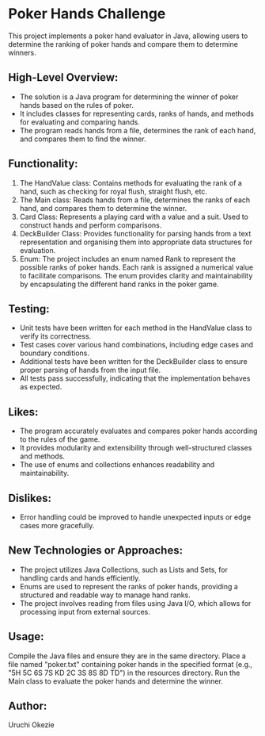 # Poker Hands Challenge
This project implements a poker hand evaluator in Java, allowing users to determine the ranking of poker hands and compare them to determine winners.

## High-Level Overview:
* The solution is a Java program for determining the winner of poker hands based on the rules of poker.
* It includes classes for representing cards, ranks of hands, and methods for evaluating and comparing hands.
* The program reads hands from a file, determines the rank of each hand, and compares them to find the winner.

## Functionality:
1. The HandValue class: Contains methods for evaluating the rank of a hand, such as checking for royal flush, straight flush, etc.
2. The Main class: Reads hands from a file, determines the ranks of each hand, and compares them to determine the winner.
3. Card Class: Represents a playing card with a value and a suit. Used to construct hands and perform comparisons.
4. DeckBuilder Class: Provides functionality for parsing hands from a text representation and organising them into appropriate data structures for evaluation.
5. Enum: The project includes an enum named Rank to represent the possible ranks of poker hands. Each rank is assigned a numerical value to facilitate comparisons. The enum provides clarity and maintainability by encapsulating the different hand ranks in the poker game.
## Testing:
  * Unit tests have been written for each method in the HandValue class to verify its correctness.
  * Test cases cover various hand combinations, including edge cases and boundary conditions.
  * Additional tests have been written for the DeckBuilder class to ensure proper parsing of hands from the input file.
  * All tests pass successfully, indicating that the implementation behaves as expected.


## Likes:
* The program accurately evaluates and compares poker hands according to the rules of the game.
* It provides modularity and extensibility through well-structured classes and methods.
* The use of enums and collections enhances readability and maintainability.

## Dislikes:
* Error handling could be improved to handle unexpected inputs or edge cases more gracefully.

## New Technologies or Approaches:
* The project utilizes Java Collections, such as Lists and Sets, for handling cards and hands efficiently.
* Enums are used to represent the ranks of poker hands, providing a structured and readable way to manage hand ranks.
* The project involves reading from files using Java I/O, which allows for processing input from external sources.

## Usage:
 Compile the Java files and ensure they are in the same directory.
Place a file named "poker.txt" containing poker hands in the specified format (e.g., "5H 5C 6S 7S KD 2C 3S 8S 8D TD") in the resources directory.
 Run the Main class to evaluate the poker hands and determine the winner.

## Author:
  Uruchi Okezie

